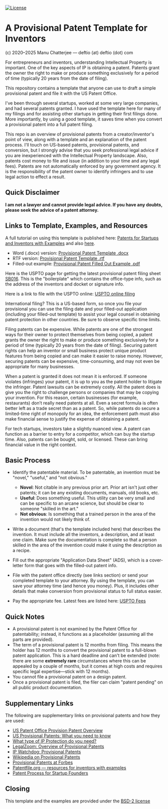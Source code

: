 [![License](https://img.shields.io/badge/License-BSD%202--Clause-blue.svg)](https://opensource.org/licenses/BSD-2-Clause)

# A Provisional Patent Template for Inventors

(c) 2020–2025 Manu Chatterjee — deftio (at) deftio (dot) com

For entrepreneurs and inventors, understanding Intellectual Property is important. One of the key aspects of IP is obtaining a patent. Patents grant the owner the right to make or produce something exclusively for a period of time (typically 20 years from the date of filing).

This repository contains a template that anyone can use to draft a simple provisional patent and file it with the US Patent Office.

I've been through several startups, worked at some very large companies, and had several patents granted. I have used the template here for many of my filings and for assisting other startups in getting their first filings done. More importantly, by using a good template, it saves time when you convert a provisional patent into a full patent filing.

This repo is an overview of provisional patents from a creator/inventor's point of view, along with a template and an explanation of the patent process. I'll touch on US-based patents, provisional patents, and conversion, but I strongly advise that you seek professional legal advice if you are inexperienced with the Intellectual Property landscape. Also, patents cost money to file and issue (in addition to your time and any legal fees). Patents are not automatically enforced by any government agency. It is the responsibility of the patent owner to identify infringers and to use legal action to effect a result.

## Quick Disclaimer

**I am not a lawyer and cannot provide legal advice. If you have any doubts, please seek the advice of a patent attorney.**

## Links to Template, Examples, and Resources

A full tutorial on using this template is published here: [Patents for Startups and Inventors with Examples](https://entrepreneurshandbook.co/provisional-patents-for-startups-inventors-with-examples-9539302067cf?sk=6baab5e2f99eb67dc7be00e4039ad006) and also [here](./article/index.html).

* Word (.docx) version: [Provisional Patent Template .docx](./Prov-Patent-Template.docx)
* RTF version: [Provisional Patent Template .rtf](./Prov-Patent-Template.rtf)
* Filled-out example: [Provisional Patent Filled Out Example .pdf](./Prov-Patent-Template-Example.pdf)

Here is the USPTO page for getting the latest provisional patent filing sheet [SB016](https://www.uspto.gov/sites/default/files/documents/sb0016.pdf). This is the "boilerplate" which contains the office-type info, such as the address of the inventors and docket or signature info.

Here is a link to file with the USPTO online: [USPTO online filing](https://patentcenter.uspto.gov/#!/submissions/fa2fa6b1-8794-46df-b4b0-c54ae9b8348b/filingMethod?category=NewSubmissions)

International filing? This is a US-based form, so once you file your provisional you can use the filing date and your filled-out application (including your filled-out template) to assist your legal counsel in obtaining patent protection in other countries. Be sure to observe specific time limits.

Filing patents can be expensive. While patents are one of the strongest ways for their owner to protect themselves from being copied, a patent grants the owner the right to make or produce something exclusively for a period of time (typically 20 years from the date of filing). Securing patent rights can help an inventor or small business protect unique product features from being copied and can make it easier to raise money. However, securing patents can be expensive, time-consuming, and may not even be appropriate for many businesses.

When a patent is granted it does not mean it is enforced. If someone violates (infringes) your patent, it is up to you as the patent holder to litigate the infringer. Patent lawsuits can be extremely costly. All the patent does is give you the right to challenge persons or companies that may be copying your invention. For this reason, certain businesses (for example, restaurants) don’t really need patents at all. Even a secret formula is often better left as a trade secret than as a patent. So, while patents do secure a limited-time right of monopoly for an idea, the enforcement path must also make financial sense to justify the expense of obtaining a patent.

For tech startups, investors take a slightly nuanced view. A patent can function as a barrier to entry for a competitor, which can buy the startup time. Also, patents can be bought, sold, or licensed. These can bring financial value in the right context.

## Basic Process

* Identify the patentable material. To be patentable, an invention must be "novel," "useful," and "not obvious."

  * **Novel**: Not citable in any previous prior art. Prior art isn't just other patents; it can be any existing documents, manuals, old books, etc.
  * **Useful**: Does something useful. This utility can be very small and can be specific to an arcane science, but should be clear to someone "skilled in the art."
  * **Not obvious**: Is something that a trained person in the area of the invention would not likely think of.
* Write a document (that's the template included here) that describes the invention. It must include all the inventors, a description, and at least one claim. Make sure the documentation is complete so that a person skilled in the area of the invention could make it using the description as a recipe.
* Fill out the appropriate "Application Data Sheet" (ADS), which is a cover-letter form that goes with the filled-out patent info.
* File with the patent office directly (see links section) or send your completed template to your attorney. By using the template, you can save your attorney time (and hence you money). Plus, it includes other details that make conversion from provisional status to full status easier.
* Pay the appropriate fee. Latest fees are listed here:  [USPTO Fees](https://www.uspto.gov/learning-and-resources/fees-and-payment/uspto-fee-schedule)

## Quick Notes

* A provisional patent is not examined by the Patent Office for patentability; instead, it functions as a placeholder (assuming all the parts are provided).
* The term of a provisional patent is 12 months from filing. This means the holder has 12 months to convert the provisional patent to a full-blown patent application. This is a hard deadline and can't be extended (note: there are some **extremely rare** circumstances where this can be appealed by a couple of months, but it comes at high costs and requires specific legal expertise—stick with 12 months).
* You cannot file a provisional patent on a design patent.
* Once a provisional patent is filed, the filer can claim "patent pending" on all public product documentation.

## Supplementary Links

The following are supplementary links on provisional patents and how they are used:

* [US Patent Office Provision Patent Overview](https://www.uspto.gov/patents/basics/types-patent-applications/provisional-application-patent)
* [US Provisional Patents: What you need to know](https://www.uspto.gov/learning-and-resources/newsletter/inventors-eye/provisional-patent-application-what-you-need-know)
* [What type of IP Protection do you need?](https://www.uspto.gov/patents/basics/patent-process-overview)
* [LegalZoom: Overview of Provisional Patents](https://www.legalzoom.com/knowledge/patent/topic/provisional-application-for-patent-filing)
* [IP Watchdog: Provisional Patents](https://www.ipwatchdog.com/2016/08/13/what-are-provisional-patents/id=71882/)
* [Wikipedia on Provisional Patents](https://en.wikipedia.org/wiki/Provisional_application)
* [Provisional Patents at Forbes](https://www.forbes.com/sites/stephenkey/2018/01/08/dont-file-that-patent-yet-file-a-provisional-patent-application-first/?sh=5021340357fe)
* [Patentfile.org — resources for inventors with examples](https://patentfile.org/provisional-patent-example-free-download/)
* [Patent Process for Startup Founders](https://medium.com/swlh/the-patent-process-what-startup-founders-should-know-fdedacc48a9b)

## Closing

This template and the examples are provided under the [BSD-2 license](./LICENSE.txt)

